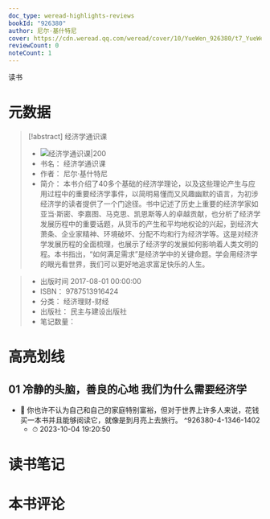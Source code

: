 ```yaml
---
doc_type: weread-highlights-reviews
bookId: "926380"
author: 尼尔·基什特尼
cover: https://cdn.weread.qq.com/weread/cover/10/YueWen_926380/t7_YueWen_926380.jpg
reviewCount: 0
noteCount: 1
---
```

读书
# 元数据
> [!abstract] 经济学通识课
> - ![ 经济学通识课|200](https://cdn.weread.qq.com/weread/cover/10/YueWen_926380/t7_YueWen_926380.jpg)
> - 书名： 经济学通识课
> - 作者： 尼尔·基什特尼
> - 简介： 本书介绍了40多个基础的经济学理论，以及这些理论产生与应用过程中的重要经济学事件，以简明易懂而又风趣幽默的语言，为初涉经济学的读者提供了一个门途径。书中记述了历史上重要的经济学家如亚当·斯密、李嘉图、马克思、凯恩斯等人的卓越贡献，也分析了经济学发展历程中的重要话题，从货币的产生和平均地权论的兴起，到经济大萧条、企业家精神、环境破坏、分配不均和行为经济学等。这是对经济学发展历程的全面梳理，也展示了经济学的发展如何影响着人类文明的程。本书指出，“如何满足需求”是经济学中的关键命题。学会用经济学的眼光看世界，我们可以更好地追求富足快乐的人生。

> - 出版时间 2017-08-01 00:00:00
> - ISBN： 9787513916424
> - 分类： 经济理财-财经
> - 出版社： 民主与建设出版社
> - 笔记数量： 

# 高亮划线

## 01 冷静的头脑，善良的心地 我们为什么需要经济学


- 📌 你也许不认为自己和自己的家庭特别富裕，但对于世界上许多人来说，花钱买一本书并且能够阅读它，就像是到月亮上去旅行。 ^926380-4-1346-1402
    - ⏱ 2023-10-04 19:20:50 
# 读书笔记

# 本书评论
